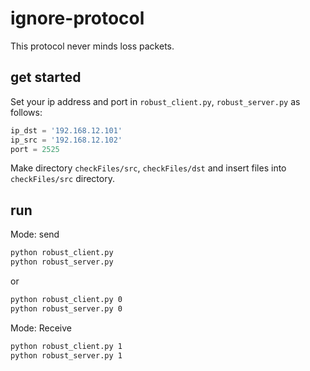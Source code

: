 # ignore-protocol
This protocol never minds loss packets.

## get started
Set your ip address and port in `robust_client.py`, `robust_server.py` as follows:

```python
ip_dst = '192.168.12.101'
ip_src = '192.168.12.102'
port = 2525
```

Make directory `checkFiles/src`, `checkFiles/dst` and insert files into `checkFiles/src` directory.

## run

Mode: send

```bash
python robust_client.py
python robust_server.py
```

or

```bash
python robust_client.py 0
python robust_server.py 0
```

Mode: Receive
```bash
python robust_client.py 1
python robust_server.py 1
```
